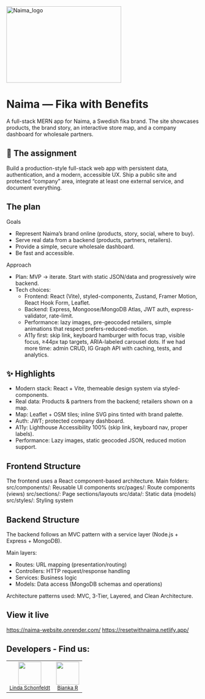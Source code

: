 <img src="https://github.com/user-attachments/assets/0087564e-2352-4c3d-b8ae-f44eab60acaf" alt="Naima_logo" width="300" height="200">

# Naima — Fika with Benefits

A full-stack MERN app for Naima, a Swedish fika brand. The site showcases products, the brand story, an interactive store map, and a company dashboard for wholesale partners.

## 🧩 The assignment

Build a production-style full-stack web app with persistent data, authentication, and a modern, accessible UX. Ship a public site and protected “company” area, integrate at least one external service, and document everything.

## The plan

Goals

- Represent Naima’s brand online (products, story, social, where to buy).
- Serve real data from a backend (products, partners, retailers).
- Provide a simple, secure wholesale dashboard.
- Be fast and accessible.

Approach

- Plan: MVP → iterate. Start with static JSON/data and progressively wire backend.
- Tech choices:
  - Frontend: React (Vite), styled-components, Zustand, Framer Motion, React Hook Form, Leaflet.
  - Backend: Express, Mongoose/MongoDB Atlas, JWT auth, express-validator, rate-limit.
  - Performance: lazy images, pre-geocoded retailers, simple animations that respect prefers-reduced-motion.
  - A11y first: skip link, keyboard hamburger with focus trap, visible focus, ≥44px tap targets, ARIA-labeled carousel dots.
    If we had more time: admin CRUD, IG Graph API with caching, tests, and analytics.

## ✨ Highlights

- Modern stack: React + Vite, themeable design system via styled-components.
- Real data: Products & partners from the backend; retailers shown on a map.
- Map: Leaflet + OSM tiles; inline SVG pins tinted with brand palette.
- Auth: JWT; protected company dashboard.
- A11y: Lighthouse Accessibility 100% (skip link, keyboard nav, proper labels).
- Performance: Lazy images, static geocoded JSON, reduced motion support.

## Frontend Structure

The frontend uses a React component-based architecture.
Main folders:
src/components/: Reusable UI components
src/pages/: Route components (views)
src/sections/: Page sections/layouts
src/data/: Static data (models)
src/styles/: Styling system

## Backend Structure

The backend follows an MVC pattern with a service layer (Node.js + Express + MongoDB).

Main layers:

- Routes: URL mapping (presentation/routing)
- Controllers: HTTP request/response handling
- Services: Business logic
- Models: Data access (MongoDB schemas and operations)

Architecture patterns used: MVC, 3-Tier, Layered, and Clean Architecture.

## View it live

https://naima-website.onrender.com/
https://resetwithnaima.netlify.app/

## Developers - Find us:

<table>
  <tr>
    <td align="center">
      <img src="https://github.com/LindaSchonfeldt.png" width="60px"/><br />
      <sub><a href="https://github.com/LindaSchonfeldt">Linda Schonfeldt</a></sub>
    </td>
    <td align="center">
      <img src="https://github.com/Bianka2112.png" width="60px"/><br />
      <sub><a href="https://github.com/Bianka2112">Bianka R</a></sub>
    </td>
  </tr>
</table>
